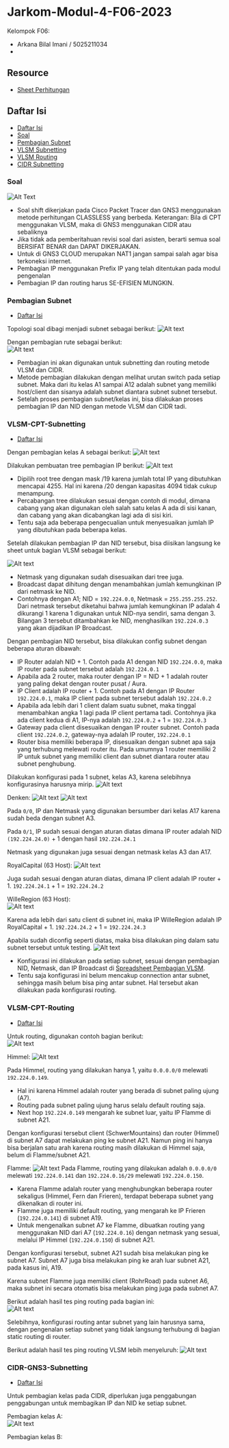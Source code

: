 # Jarkom-Modul-4-F06-2023
 
Kelompok F06:
- Arkana Bilal Imani / 5025211034
- 

## Resource

- [Sheet Perhitungan](https://docs.google.com/spreadsheets/d/14c60BSwHFZ9jMbxMC8V4LwsBkQ76Yv2QWYykRAxKQ2Y/edit?usp=sharing)

## Daftar Isi

- [Daftar Isi](#daftar-isi)
- [Soal](#soal)
- [Pembagian Subnet](#pembagian-subnet)
- [VLSM Subnetting](#vlsm-cpt-subnetting)
- [VLSM Routing](#vlsm-cpt-routing)
- [CIDR Subnetting](#cidr-gns3-subnetting)

### Soal

![Alt Text](images/soal.png)
- Soal shift dikerjakan pada Cisco Packet Tracer dan GNS3 menggunakan metode perhitungan CLASSLESS yang berbeda.
Keterangan: Bila di CPT menggunakan VLSM, maka di GNS3 menggunakan CIDR atau sebaliknya
- Jika tidak ada pemberitahuan revisi soal dari asisten, berarti semua soal BERSIFAT BENAR dan DAPAT DIKERJAKAN.
- Untuk di GNS3 CLOUD merupakan NAT1 jangan sampai salah agar bisa terkoneksi internet.
- Pembagian IP menggunakan Prefix IP yang telah ditentukan pada modul pengenalan
- Pembagian IP dan routing harus SE-EFISIEN MUNGKIN.

### Pembagian Subnet 
- [Daftar Isi](#daftar-isi)

Topologi soal dibagi menjadi subnet sebagai berikut:
![Alt text](images/vlsm.png)  
  
Dengan pembagian rute sebagai berikut:  
![Alt text](images/pembagian.png)

- Pembagian ini akan digunakan untuk subnetting dan routing metode VLSM dan CIDR.
- Metode pembagian dilakukan dengan melihat urutan switch pada setiap subnet. Maka dari itu kelas A1 sampai A12 adalah subnet yang memiliki host/client dan sisanya adalah subnet diantara subnet subnet tersebut.
- Setelah proses pembagian subnet/kelas ini, bisa dilakukan proses pembagian IP dan NID dengan metode VLSM dan CIDR tadi.

### VLSM-CPT-Subnetting
- [Daftar Isi](#daftar-isi) 

Dengan pembagian kelas A sebagai berikut:
![Alt text](images/vlsm.png)  
  
Dilakukan pembuatan tree pembagian IP berikut:
![Alt text](images/vlsmtree.png)
- Dipilih root tree dengan mask /19 karena jumlah total IP yang dibutuhkan mencapai 4255. Hal ini karena /20 dengan kapasitas 4094 tidak cukup menampung.
- Percabangan tree dilakukan sesuai dengan contoh di modul, dimana cabang yang akan digunakan oleh salah satu kelas A ada di sisi kanan, dan cabang yang akan dicabangkan lagi ada di sisi kiri.
- Tentu saja ada beberapa pengecualian untuk menyesuaikan jumlah IP yang dibutuhkan pada beberapa kelas.  
  
Setelah dilakukan pembagian IP dan NID tersebut, bisa diisikan langsung ke sheet untuk bagian VLSM sebagai berikut:

![Alt text](images/vlsmsheet.png)  
  
- Netmask yang digunakan sudah disesuaikan dari tree juga.
- Broadcast dapat dihitung dengan menambahkan jumlah kemungkinan IP dari netmask ke NID.   
- Contohnya dengan A1; NID = `192.224.0.0`, Netmask = `255.255.255.252`. Dari netmask tersebut diketahui bahwa jumlah kemungkinan IP adalah 4 dikurangi 1 karena 1 digunakan untuk NID-nya sendiri, sama dengan 3. Bilangan 3 tersebut ditambahkan ke NID, menghasilkan `192.224.0.3` yang akan dijadikan IP Broadcast.  
  
Dengan pembagian NID tersebut, bisa dilakukan config subnet dengan beberapa aturan dibawah:
  
- IP Router adalah NID + 1. Contoh pada A1 dengan NID `192.224.0.0`, maka IP router pada subnet tersebut adalah `192.224.0.1`
- Apabila ada 2 router, maka router dengan IP = NID + 1 adalah router yang paling dekat dengan router pusat / Aura.
- IP Client adalah IP router + 1. Contoh pada A1 dengan IP Router `192.224.0.1`, maka IP client pada subnet tersebut adalah `192.224.0.2`
- Apabila ada lebih dari 1 client dalam suatu subnet, maka tinggal menambahkan angka 1 lagi pada IP client pertama tadi. Contohnya jika ada client kedua di A1, IP-nya adalah `192.224.0.2` + 1 = `192.224.0.3` 
- Gateway pada client disesuaikan dengan IP router subnet. Contoh pada client `192.224.0.2`, gateway-nya adalah IP router, `192.224.0.1`
- Router bisa memiliki beberapa IP, disesuaikan dengan subnet apa saja yang terhubung melewati router itu. Pada umumnya 1 router memiliki 2 IP untuk subnet yang memiliki client dan subnet diantara router atau subnet penghubung.

Dilakukan konfigurasi pada 1 subnet, kelas A3, karena selebihnya konfigurasinya harusnya mirip.
![Alt text](images/a3.png)  
  
Denken:
![Alt text](images/denken1.png)
![Alt text](images/denken2.png)
  
Pada `0/0`, IP dan Netmask yang digunakan bersumber dari kelas A17 karena sudah beda dengan subnet A3.  
  
Pada `0/1`, IP sudah sesuai dengan aturan diatas dimana IP router adalah NID `(192.224.24.0)` + 1 dengan hasil `192.224.24.1`  
  
Netmask yang digunakan juga sesuai dengan netmask kelas A3 dan A17.  
  
RoyalCapital (63 Host):
![Alt text](images/royal.png)  
  
Juga sudah sesuai dengan aturan diatas, dimana IP client adalah IP router + 1. `192.224.24.1` + 1 = `192.224.24.2`

WilleRegion (63 Host):  
![Alt text](images/wille.png)  
  
Karena ada lebih dari satu client di subnet ini, maka IP WilleRegion adalah IP RoyalCapital + 1. `192.224.24.2` + 1 = `192.224.24.3`

Apabila sudah diconfig seperti diatas, maka bisa dilakukan ping dalam satu subnet tersebut untuk testing.
![Alt text](images/tesa3.png)  
  
- Konfigurasi ini dilakukan pada setiap subnet, sesuai dengan pembagian NID, Netmask, dan IP Broadcast di [Spreadsheet Pembagian VLSM](https://docs.google.com/spreadsheets/d/14c60BSwHFZ9jMbxMC8V4LwsBkQ76Yv2QWYykRAxKQ2Y/edit?usp=sharing).
- Tentu saja konfigurasi ini belum mencakup connection antar subnet, sehingga masih belum bisa ping antar subnet. Hal tersebut akan dilakukan pada konfigurasi routing.
### VLSM-CPT-Routing
- [Daftar Isi](#daftar-isi)  

Untuk routing, digunakan contoh bagian berikut:  
![Alt text](images/routing.png)  
  
Himmel:
![Alt text](images/rutehimmel.png)
  
Pada Himmel, routing yang dilakukan hanya 1, yaitu `0.0.0.0/0` melewati `192.224.0.149`. 
- Hal ini karena Himmel adalah router yang berada di subnet paling ujung (A7). 
- Routing pada subnet paling ujung harus selalu default routing saja. 
- Next hop `192.224.0.149` mengarah ke subnet luar, yaitu IP Flamme di subnet A21.
  
Dengan konfigurasi tersebut client (SchwerMountains) dan router (Himmel) di subnet A7 dapat melakukan ping ke subnet A21. Namun ping ini hanya bisa berjalan satu arah karena routing masih dilakukan di Himmel saja, belum di Flamme/subnet A21.
  
Flamme:
![Alt text](images/ruteflamme.png)
Pada Flamme, routing yang dilakukan adalah `0.0.0.0/0` melewati `192.224.0.141` dan `192.224.0.16/29` melewati `192.224.0.150`.
  
- Karena Flamme adalah router yang  menghubungkan beberapa router sekaligus (Himmel, Fern dan Frieren), terdapat beberapa subnet yang dikenalkan di router ini.
- Flamme juga memiliki default routing, yang mengarah ke IP Frieren (`192.224.0.141`) di subnet A19.
- Untuk mengenalkan subnet A7 ke Flamme, dibuatkan routing yang menggunakan NID dari A7 (`192.224.0.16`) dengan netmask yang sesuai, melalui IP Himmel (`192.224.0.150`) di subnet A21.
  
Dengan konfigurasi tersebut, subnet A21 sudah bisa melakukan ping ke subnet A7. Subnet A7 juga bisa melakukan ping ke arah luar subnet A21, pada kasus ini, A19.  
  
Karena subnet Flamme juga memiliki client (RohrRoad) pada subnet A6, maka subnet ini secara otomatis bisa melakukan ping juga pada subnet A7.

Berikut adalah hasil tes ping routing pada bagian ini:  
![Alt text](images/tesrouting.png)
  
Selebihnya, konfigurasi routing antar subnet yang lain harusnya sama, dengan pengenalan setiap subnet yang tidak langsung terhubung di bagian static routing di router.  
  
Berikut adalah hasil tes ping routing VLSM lebih menyeluruh:
![Alt text](images/tesvlsm.png)

### CIDR-GNS3-Subnetting
- [Daftar Isi](#daftar-isi)  

Untuk pembagian kelas pada CIDR, diperlukan juga penggabungan penggabungan untuk membagikan IP dan NID ke setiap subnet.  
  
Pembagian kelas A:  
![Alt text](images/vlsm.png)  

Pembagian kelas B:








